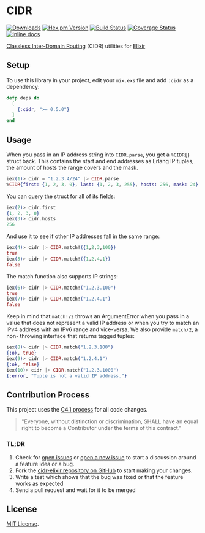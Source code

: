 # CIDR

[![Downloads](https://img.shields.io/hexpm/dt/cidr.svg)](https://hex.pm/packages/cidr)
[![Hex.pm Version](http://img.shields.io/hexpm/v/cidr.svg)](https://hex.pm/packages/cidr)
[![Build Status](https://travis-ci.org/c-rack/cidr-elixir.png?branch=master)](https://travis-ci.org/c-rack/cidr-elixir)
[![Coverage Status](https://coveralls.io/repos/c-rack/cidr-elixir/badge.svg?branch=&service=github)](https://coveralls.io/github/c-rack/cidr-elixir?branch=)
[![Inline docs](http://inch-ci.org/github/c-rack/cidr-elixir.svg?branch=master)](http://inch-ci.org/github/c-rack/cidr-elixir)

[Classless Inter-Domain Routing](https://en.wikipedia.org/wiki/Classless_Inter-Domain_Routing)
(CIDR) utilities for [Elixir](http://www.elixir-lang.org/)

## Setup

To use this library in your project, edit your `mix.exs` file and add `:cidr`
as a dependency:

```elixir
defp deps do
  [
    {:cidr, ">= 0.5.0"}
  ]
end
```

## Usage

When you pass in an IP address string into `CIDR.parse`, you get a `%CIDR{}`
struct back. This contains the start and end addresses as Erlang IP tuples,
the amount of hosts the range covers and the mask.

```elixir
iex(1)> cidr = "1.2.3.4/24" |> CIDR.parse
%CIDR{first: {1, 2, 3, 0}, last: {1, 2, 3, 255}, hosts: 256, mask: 24}
```

You can query the struct for all of its fields:

```elixir
iex(2)> cidr.first
{1, 2, 3, 0}
iex(3)> cidr.hosts
256
```

And use it to see if other IP addresses fall in the same range:

```elixir
iex(4)> cidr |> CIDR.match!({1,2,3,100})
true
iex(5)> cidr |> CIDR.match!({1,2,4,1})
false
```

The match function also supports IP strings:

```elixir
iex(6)> cidr |> CIDR.match!("1.2.3.100")
true
iex(7)> cidr |> CIDR.match!("1.2.4.1")
false
```

Keep in mind that `match!/2` throws an ArgumentError when you pass in a value
that does not represent a valid IP address or when you try to match an IPv4
address with an IPv6 range and vice-versa. We also provide `match/2`, a non-
throwing interface that returns tagged tuples:

```elixir
iex(8)> cidr |> CIDR.match("1.2.3.100")
{:ok, true}
iex(9)> cidr |> CIDR.match("1.2.4.1")
{:ok, false}
iex(10)> cidr |> CIDR.match("1.2.3.1000")
{:error, "Tuple is not a valid IP address."}
```

## Contribution Process

This project uses the [C4.1 process](http://rfc.zeromq.org/spec:22) for all
code changes.

> "Everyone, without distinction or discrimination, SHALL have an equal right
> to become a Contributor under the terms of this contract."

### TL;DR

1. Check for [open issues](https://github.com/c-rack/cidr-elixir/issues) or
[open a new issue](https://github.com/c-rack/cidr-elixir/issues/new) to start
a discussion around a feature idea or a bug.
2. Fork the [cidr-elixir repository on GitHub](https://github.com/c-rack/cidr-elixir)
to start making your changes.
3. Write a test which shows that the bug was fixed or that the feature works as
expected
4. Send a pull request and wait for it to be merged

## License

[MIT License](LICENSE).

